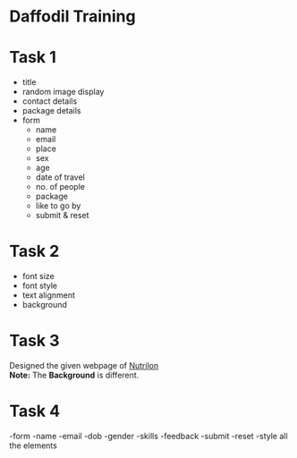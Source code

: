 # Daffodil Training

# Task 1 
- title
- random image display
- contact details
- package details
- form
    - name
    - email
    - place
    - sex
    - age
    - date of travel
    - no. of people
    - package
    - like to go by
    - submit & reset

# Task 2
- font size
- font style
- text alignment
- background

# Task 3
Designed the given webpage of [Nutrilon](https://drive.google.com/drive/folders/1bsZ-FOuvSxl68Ljjo3w9VXNnlXZnB8bf)<br>
**Note:** The **Background** is different.

# Task 4
-form
    -name
    -email
    -dob
    -gender
    -skills
    -feedback
    -submit
    -reset
-style all the elements